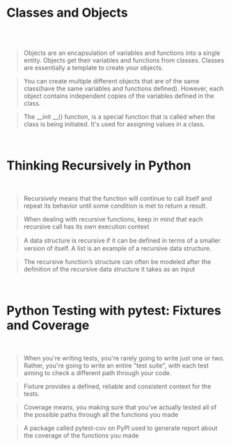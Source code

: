 # Classes and Objects

<br><br>


> Objects are an encapsulation of variables and functions into a single entity. Objects get their variables and functions from classes. Classes are essentially a template to create your objects. <br>

> You can create multiple different objects that are of the same class(have the same variables and functions defined). However, each object contains independent copies of the variables defined in the class. <br>

> The __init __() function, is a special function that is called when the class is being initiated. It's used for assigning values in a class. <br>

<br>

# Thinking Recursively in Python

<br>


> Recursively means that the function will continue to call itself and repeat its behavior until some condition is met to return a result.  <br>

> When dealing with recursive functions, keep in mind that each recursive call has its own execution context <br>

> A data structure is recursive if it can be deﬁned in terms of a smaller version of itself. A list is an example of a recursive data structure. <br>

> The recursive function’s structure can often be modeled after the definition of the recursive data structure it takes as an input  <br>

<br>  

# Python Testing with pytest: Fixtures and Coverage 

<br>

> When you're writing tests, you're rarely going to write just one or two. Rather, you're going to write an entire "test suite", with each test aiming to check a different path through your code. <br>

> Fixture provides a defined, reliable and consistent context for the tests. <br>
 
> Coverage means, you making sure that you've actually tested all of the possible paths through all the functions you made  <br>

> A package called pytest-cov on PyPI used to generate report about the coverage of the functions you made <br>